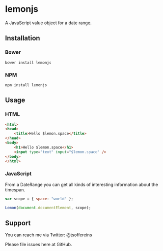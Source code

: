 # lemonjs
A JavaScript value object for a date range.

## Installation

### Bower
`bower install lemonjs`

### NPM
`npm install lemonjs`

## Usage

### HTML
```html
<html>
<head>
	<title>Hello $lemon.space</title>
</head>
<body>
	<h1>Hello $lemon.space</h1>
	<input type="text" input="$lemon.space" />
</body>
</html>
```

### JavaScript
From a DateRange you can get all kinds of interesting information about the timespan.

```javascript
var scope = { space: "world" };

Lemon(document.documentElement, scope);
```

## Support

You can reach me via Twitter: @tsoffereins

Please file issues here at GitHub.